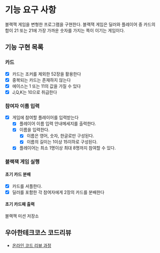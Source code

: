 # 기능 요구 사항

블랙잭 게임을 변형한 프로그램을 구현한다.
블랙잭 게임은 딜러와 플레이어 중 카드의 합이 21 또는 21에 가장 가까운 숫자를 가지는 쪽이 이기는 게임이다.

## 기능 구현 목록

### 카드

- [x] 카드는 조커를 제외한 52장을 활용한다
- [x] 중복되는 카드는 존재하지 않는다
- [x] 에이스는 1 또는 11의 값을 가질 수 있다
- [x] J,Q,K는 10으로 취급한다

### 참여자 이름 입력

- [x] 게임에 참여할 플레이어를 입력받는다
    - [x] 플레이어 이름 입력 안내메세지를 출력한다.
    - [x] 이름을 입력한다.
        - [x] 이름은 영어, 숫자, 한글로만 구성된다.
        - [x] 이름의 길이는 1이상 15이하로 구성된다.
    - [x] 플레이어는 최소 1명이상 최대 8명까지 참여할 수 있다.

### 블랙잭 게임 실행

#### 초기 카드 분배

- [x] 카드를 셔플한다.
- [x] 딜러를 포함한 각 참여자에게 2장의 카드를 분배한다

#### 초기 카드패 출력

블랙잭 미션 저장소

## 우아한테크코스 코드리뷰

- [온라인 코드 리뷰 과정](https://github.com/woowacourse/woowacourse-docs/blob/master/maincourse/README.md)
